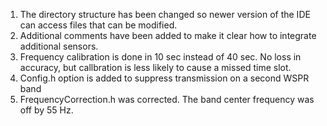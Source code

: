 
1. The directory structure has been changed so newer version of the IDE can access files that can be modified.
2. Additional comments have been added to make it clear how to integrate additional sensors.
3. Frequency calibration is done in 10 sec instead of 40 sec.  No loss in accuracy, but callbration
    is less likely to cause a missed time slot.
4. Config.h option is added to suppress transmission on a second WSPR band
5. FrequencyCorrection.h was corrected.  The band center frequency was off by 55 Hz.

